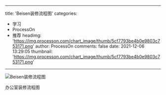 
---
title: 'Beisen装修流程图'
categories: 
 - 学习
 - ProcessOn
 - 推荐
headimg: 'https://img.processon.com/chart_image/thumb/5cf7793be4b0e9803c753171.png'
author: ProcessOn
comments: false
date: 2021-12-06 13:29:05
thumbnail: 'https://img.processon.com/chart_image/thumb/5cf7793be4b0e9803c753171.png'
---

<div>   
<img class="thumb" alt="Beisen装修流程图" src="https://img.processon.com/chart_image/thumb/5cf7793be4b0e9803c753171.png" referrerpolicy="no-referrer">
<p>办公室装修流程图</p>  
</div>
            